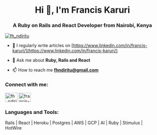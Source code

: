 <h1 align="center">Hi 👋, I'm Francis Karuri</h1>
<h3 align="center">A Ruby on Rails and React Developer from Nairobi, Kenya</h3>

<p align="left"> <a href="https://twitter.com/fh_ndiritu" target="blank"><img src="https://img.shields.io/twitter/follow/fh_ndiritu?logo=twitter&style=for-the-badge" alt="fh_ndiritu" /></a> </p>


- 📝 I regularly write articles on [https://www.linkedin.com/in/francis-karuri/](https://www.linkedin.com/in/francis-karuri/)

- 💬 Ask me about **Ruby, Rails and React**

- 📫 How to reach me **fhndiritu@gmail.com**

<h3 align="left">Connect with me:</h3>
<p align="left">
<a href="https://twitter.com/fh_ndiritu" target="blank"><img align="center" src="https://raw.githubusercontent.com/rahuldkjain/github-profile-readme-generator/master/src/images/icons/Social/twitter.svg" alt="fh_ndiritu" height="30" width="40" /></a>
<a href="https://linkedin.com/in/francis-karuri" target="blank"><img align="center" src="https://raw.githubusercontent.com/rahuldkjain/github-profile-readme-generator/master/src/images/icons/Social/linked-in-alt.svg" alt="francis-karuri" height="30" width="40" /></a>

</p>

<h3 align="left">Languages and Tools:</h3>
Rails | React | Heroku | Postgres | AWS | GCP | AI | Ruby | Stimulus | HotWire
